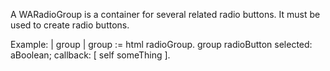 A WARadioGroup is a container for several related radio buttons. It must be used to create radio buttons.

Example:
| group |
group := html radioGroup.
group radioButton
	selected: aBoolean;
	callback: [ self someThing ].
